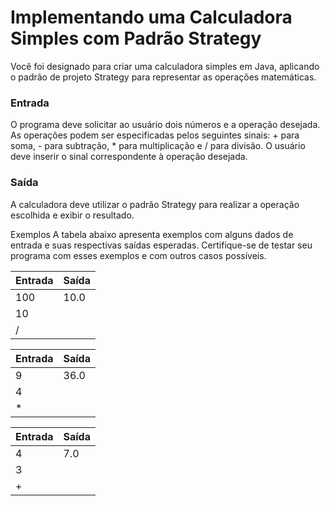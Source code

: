 # Implementando uma Calculadora Simples com Padrão Strategy

Você foi designado para criar uma calculadora simples em Java, aplicando o padrão de projeto Strategy para representar as operações matemáticas.

### Entrada
O programa deve solicitar ao usuário dois números e a operação desejada. As operações podem ser especificadas pelos seguintes sinais: + para soma, - para subtração, * para multiplicação e / para divisão. O usuário deve inserir o sinal correspondente à operação desejada.

### Saída
A calculadora deve utilizar o padrão Strategy para realizar a operação escolhida e exibir o resultado.

Exemplos
A tabela abaixo apresenta exemplos com alguns dados de entrada e suas respectivas saídas esperadas. Certifique-se de testar seu programa com esses exemplos e com outros casos possíveis.

| Entrada	 | Saída | 
|---------|------|
| 100     | 10.0 |
| 10      |      |
| /       |      |

| Entrada	 | Saída    |
|----------|----------|
| 9        | 36.0     |    
| 4        |          |
| *        |          |

| Entrada	 | Saída |
|----------|-------|
| 4        | 7.0   |    
| 3        |       |
| +        |       |

